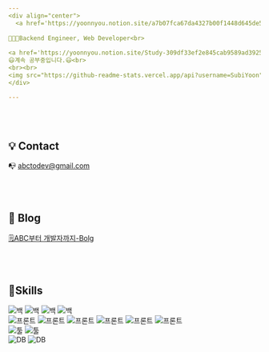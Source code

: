 ```yaml
---
<div align="center">
  <a href='https://yoonnyou.notion.site/a7b07fca67da4327b00f1448d645de59'>🧑🏼‍💻 Who Am I?? Click!!</a><br>
  
🧑🏼‍💻Backend Engineer, Web Developer<br>
  
<a href='https://yoonnyou.notion.site/Study-309df33ef2e845cab9589ad3925ad1b9'>📚Study(2022.08 ~)Click!!</a><br>
😃계속 공부중입니다.😃<br>
<br><br>
<img src="https://github-readme-stats.vercel.app/api?username=SubiYoon"/>
</div>

---
```


<br><br>

## 💡 Contact
📭  abctodev@gmail.com 

<br><br>
## 📝 Blog
[🗒️ABC부터 개발자까지-Bolg](https://yoonnyoon.tistory.com)

<br><br>
  ## 📖Skills
  <!--가능한 스킬 보여주는 java아이콘-->
  ![백](https://img.shields.io/badge/Back-Java-red)
  ![백](https://img.shields.io/badge/Back-Spring-red)
  ![백](https://img.shields.io/badge/Back-SpringBoot-red)
  ![백](https://img.shields.io/badge/Back-Jsp-red)
  <br/>
  ![프론트](https://img.shields.io/badge/Front-HTML-success)
  ![프론트](https://img.shields.io/badge/Front-JavaScript-success)
  ![프론트](https://img.shields.io/badge/Front-Jquery-success)
  ![프론트](https://img.shields.io/badge/Front-CSS-success)
  ![프론트](https://img.shields.io/badge/Front-Ajax-success)
  ![프론트](https://img.shields.io/badge/Front-Thymeleaf-success)
  <br/>
  ![툴](https://img.shields.io/badge/Tool-VSCode-blue)
  ![툴](https://img.shields.io/badge/Tool-Eclipse-blue)
  <br/>
  ![DB](https://img.shields.io/badge/DB-Oracle-blueviolet)
  ![DB](https://img.shields.io/badge/DB-MySQL-blueviolet)
